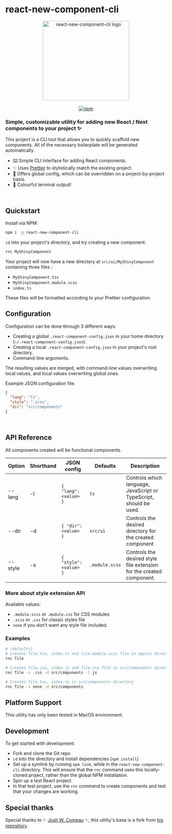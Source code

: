 # react-new-component-cli

<div align="center">
  <img src="https://github.com/azelky/react-new-component-cli/blob/main/docs/react-new-component-cli.svg?raw=true" width="270" height="248" alt="react-new-component-cli logo">
  <br><br>
  <a href="https://www.npmjs.org/package/react-new-component-cli"><img src="https://img.shields.io/npm/v/react-new-component-cli.svg?style=flat" alt="npm"></a>
</p>

</div>

### Simple, customizable utility for adding new React / Next components to your project ✨

This project is a CLI tool that allows you to quickly scaffold new components. All of the necessary boilerplate will be generated automatically.

- ⌨️ Simple CLI interface for adding React components.
- ✨ Uses [Prettier](https://github.com/prettier/prettier) to stylistically match the existing project.
- 📝 Offers global config, which can be overridden on a project-by-project basis.
- 🌈 Colourful terminal output!

<br />

## Quickstart

Install via NPM:

```bash
npm i -g react-new-component-cli
```

`cd` into your project's directory, and try creating a new component:

```bash
rnc MyShinyComponent
```

Your project will now have a new directory at `src/ui/MyShinyComponent` containing three files :

- `MyShinyComponent.tsx`
- `MyShinyComponent.module.scss`
- `index.ts`

These files will be formatted according to your Prettier configuration.

## Configuration

Configuration can be done through 3 different ways:

- Creating a global `.react-component-config.json` in your home directory (`~/.react-component-config.json`).
- Creating a local `.react-component-config.json` in your project's root directory.
- Command-line arguments.

The resulting values are merged, with command-line values overwriting local values, and local values overwriting global ones.

Example JSON configuration file:

```json
{
  "lang": "ts",
  "style": ".scss",
  "dir": "src/components"
}
```

<br />

## API Reference

All components created will be functional components.

| Option  | Shorthand | JSON config            | Defaults       | Description                                                          |
| ------- | --------- | ---------------------- | -------------- | -------------------------------------------------------------------- |
| --lang  | -l        | `{ "lang": <value> }`  | `ts`           | Controls which language, JavaScript or TypeScript, should be used.   |
| --dir   | -d        | `{ "dir": <value> }`   | `src/ui`       | Controls the desired directory for the created component             |
| --style | -s        | `{ "style": <value> }` | `.module.scss` | Controls the desired style file extension for the created component. |

### More about style extension API

Available values:

- `.module.scss` or `.module.css` for CSS modules
- `.scss` or `.css` for classic styles file
- `none` if you don't want any style file included.

### Examples

```bash
# (defaults)
# Creates Tile.tsx, index.ts and tile.module.scss file in app/ui directory
rnc Tile

# Creates Tile.jsx, index.js and Tile.css file in src/components directory
rnc Tile -s .css -d src/components -l js

# Creates Tile.tsx, index.ts in src/components directory
rnc Tile -s none -d src/components
```

## Platform Support

This utility has only been tested in MacOS environment.

## Development

To get started with development:

- Fork and clone the Git repo
- `cd` into the directory and install dependencies (`npm install`)
- Set up a symlink by running `npm link`, while in the `react-new-component-cli` directory. This will ensure that the `rnc` command uses this locally-cloned project, rather than the global NPM installation.
- Spin up a test React project.
- In that test project, use the `rnc` command to create components and test that your changes are working.

## Special thanks

Special thanks to ✨ [Josh W. Comeau](https://www.joshwcomeau.com/) ✨, this utility's base is a fork from [his repository](https://github.com/joshwcomeau/new-component).
